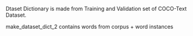 Dtaset Dictionary is made from Training and Validation set of COCO-Text Dataset.

make_dataset_dict_2 contains words from corpus + word instances
